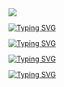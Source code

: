 <img src="https://capsule-render.vercel.app/api?type=wave&color=auto&height=300&section=header&text=my%20project&fontSize=90" />

<a href="https://git.io/typing-svg"><img src="https://readme-typing-svg.demolab.com?font=Fira+Code&pause=1000&color=000000&width=435&lines=1.+%EC%A0%9C%EC%9E%91+%EA%B8%B0%EA%B0%84%3A" alt="Typing SVG" /></a>

<a href="https://git.io/typing-svg"><img src="https://readme-typing-svg.demolab.com?font=Fira+Code&size=15&pause=1000&color=000000&width=435&lines=2024.11.01~2024.12.01" alt="Typing SVG" /></a>

<a href="https://git.io/typing-svg"><img src="https://readme-typing-svg.demolab.com?font=Fira+Code&pause=1000&color=000000&width=435&lines=2.+%EC%82%AC%EC%9A%A9+%EA%B8%B0%EC%88%A0" alt="Typing SVG" /></a>

<a href="https://git.io/typing-svg"><img src="https://readme-typing-svg.demolab.com?font=Fira+Code&size=15&pause=1000&color=000000&width=435&lines=Language+-+JAVA%2CJavaScript%2CHTML%2CCSS" alt="Typing SVG" /></a>


